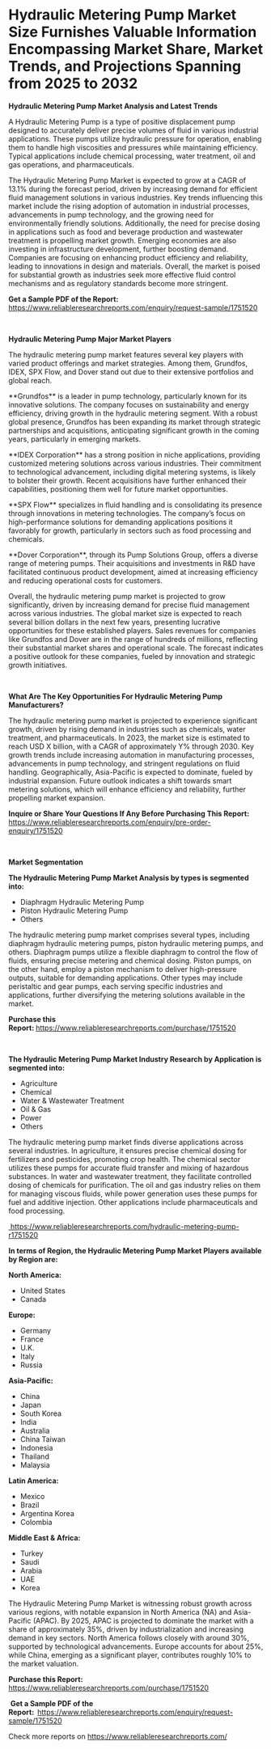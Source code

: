 <p><h1>Hydraulic Metering Pump Market Size Furnishes Valuable Information Encompassing Market Share, Market Trends, and Projections Spanning from 2025 to 2032</h1></p><p><strong>Hydraulic Metering Pump Market Analysis and Latest Trends</strong></p>
<p><p>A Hydraulic Metering Pump is a type of positive displacement pump designed to accurately deliver precise volumes of fluid in various industrial applications. These pumps utilize hydraulic pressure for operation, enabling them to handle high viscosities and pressures while maintaining efficiency. Typical applications include chemical processing, water treatment, oil and gas operations, and pharmaceuticals.</p><p>The Hydraulic Metering Pump Market is expected to grow at a CAGR of 13.1% during the forecast period, driven by increasing demand for efficient fluid management solutions in various industries. Key trends influencing this market include the rising adoption of automation in industrial processes, advancements in pump technology, and the growing need for environmentally friendly solutions. Additionally, the need for precise dosing in applications such as food and beverage production and wastewater treatment is propelling market growth. Emerging economies are also investing in infrastructure development, further boosting demand. Companies are focusing on enhancing product efficiency and reliability, leading to innovations in design and materials. Overall, the market is poised for substantial growth as industries seek more effective fluid control mechanisms and as regulatory standards become more stringent.</p></p>
<p><strong>Get a Sample PDF of the Report:&nbsp;</strong> <a href="https://www.reliableresearchreports.com/enquiry/request-sample/1751520?utm_campaign=2030&utm_medium=2&utm_source=Github&utm_content=ia&utm_term=19022025&utm_id=hydraulic-metering-pump">https://www.reliableresearchreports.com/enquiry/request-sample/1751520</a></p>
<p>&nbsp;</p>
<p><strong>Hydraulic Metering Pump Major Market Players</strong></p>
<p><p>The hydraulic metering pump market features several key players with varied product offerings and market strategies. Among them, Grundfos, IDEX, SPX Flow, and Dover stand out due to their extensive portfolios and global reach.</p><p>**Grundfos** is a leader in pump technology, particularly known for its innovative solutions. The company focuses on sustainability and energy efficiency, driving growth in the hydraulic metering segment. With a robust global presence, Grundfos has been expanding its market through strategic partnerships and acquisitions, anticipating significant growth in the coming years, particularly in emerging markets.</p><p>**IDEX Corporation** has a strong position in niche applications, providing customized metering solutions across various industries. Their commitment to technological advancement, including digital metering systems, is likely to bolster their growth. Recent acquisitions have further enhanced their capabilities, positioning them well for future market opportunities.</p><p>**SPX Flow** specializes in fluid handling and is consolidating its presence through innovations in metering technologies. The company’s focus on high-performance solutions for demanding applications positions it favorably for growth, particularly in sectors such as food processing and chemicals.</p><p>**Dover Corporation**, through its Pump Solutions Group, offers a diverse range of metering pumps. Their acquisitions and investments in R&D have facilitated continuous product development, aimed at increasing efficiency and reducing operational costs for customers.</p><p>Overall, the hydraulic metering pump market is projected to grow significantly, driven by increasing demand for precise fluid management across various industries. The global market size is expected to reach several billion dollars in the next few years, presenting lucrative opportunities for these established players. Sales revenues for companies like Grundfos and Dover are in the range of hundreds of millions, reflecting their substantial market shares and operational scale. The forecast indicates a positive outlook for these companies, fueled by innovation and strategic growth initiatives.</p></p>
<p>&nbsp;</p>
<p><strong>What Are The Key Opportunities For Hydraulic Metering Pump Manufacturers?</strong></p>
<p><p>The hydraulic metering pump market is projected to experience significant growth, driven by rising demand in industries such as chemicals, water treatment, and pharmaceuticals. In 2023, the market size is estimated to reach USD X billion, with a CAGR of approximately Y% through 2030. Key growth trends include increasing automation in manufacturing processes, advancements in pump technology, and stringent regulations on fluid handling. Geographically, Asia-Pacific is expected to dominate, fueled by industrial expansion. Future outlook indicates a shift towards smart metering solutions, which will enhance efficiency and reliability, further propelling market expansion.</p></p>
<p><strong>Inquire or Share Your Questions If Any Before Purchasing This Report:</strong> <a href="https://www.reliableresearchreports.com/enquiry/pre-order-enquiry/1751520?utm_campaign=2030&utm_medium=2&utm_source=Github&utm_content=ia&utm_term=19022025&utm_id=hydraulic-metering-pump">https://www.reliableresearchreports.com/enquiry/pre-order-enquiry/1751520</a></p>
<p>&nbsp;</p>
<p><strong>Market Segmentation</strong></p>
<p><strong>The Hydraulic Metering Pump Market Analysis by types is segmented into:</strong></p>
<p><ul><li>Diaphragm Hydraulic Metering Pump</li><li>Piston Hydraulic Metering Pump</li><li>Others</li></ul></p>
<p><p>The hydraulic metering pump market comprises several types, including diaphragm hydraulic metering pumps, piston hydraulic metering pumps, and others. Diaphragm pumps utilize a flexible diaphragm to control the flow of fluids, ensuring precise metering and chemical dosing. Piston pumps, on the other hand, employ a piston mechanism to deliver high-pressure outputs, suitable for demanding applications. Other types may include peristaltic and gear pumps, each serving specific industries and applications, further diversifying the metering solutions available in the market.</p></p>
<p><strong>Purchase this Report:&nbsp;</strong><a href="https://www.reliableresearchreports.com/purchase/1751520?utm_campaign=2030&utm_medium=2&utm_source=Github&utm_content=ia&utm_term=19022025&utm_id=hydraulic-metering-pump">https://www.reliableresearchreports.com/purchase/1751520</a></p>
<p>&nbsp;</p>
<p><strong>The Hydraulic Metering Pump Market Industry Research by Application is segmented into:</strong></p>
<p><ul><li>Agriculture</li><li>Chemical</li><li>Water & Wastewater Treatment</li><li>Oil & Gas</li><li>Power</li><li>Others</li></ul></p>
<p><p>The hydraulic metering pump market finds diverse applications across several industries. In agriculture, it ensures precise chemical dosing for fertilizers and pesticides, promoting crop health. The chemical sector utilizes these pumps for accurate fluid transfer and mixing of hazardous substances. In water and wastewater treatment, they facilitate controlled dosing of chemicals for purification. The oil and gas industry relies on them for managing viscous fluids, while power generation uses these pumps for fuel and additive injection. Other applications include pharmaceuticals and food processing.</p></p>
<p><a href="https://www.reliableresearchreports.com/hydraulic-metering-pump-r1751520?utm_campaign=2030&utm_medium=2&utm_source=Github&utm_content=ia&utm_term=19022025&utm_id=hydraulic-metering-pump">&nbsp;https://www.reliableresearchreports.com/hydraulic-metering-pump-r1751520</a></p>
<p><strong>In terms of Region, the Hydraulic Metering Pump Market Players available by Region are:</strong></p>
<p>
    <p> <strong> North America: </strong>
        <ul>
            <li>United States</li>
            <li>Canada</li>
        </ul>
        </p> 
    <p> <strong> Europe: </strong>
        <ul>
            <li>Germany</li>
            <li>France</li>
            <li>U.K.</li>
            <li>Italy</li>
            <li>Russia</li>
        </ul>
        </p> 
    <p> <strong> Asia-Pacific: </strong>
        <ul>
            <li>China</li>
            <li>Japan</li>
            <li>South Korea</li>
            <li>India</li>
            <li>Australia</li>
            <li>China Taiwan</li>
            <li>Indonesia</li>
            <li>Thailand</li>
            <li>Malaysia</li>
        </ul>
        </p> 
    <p> <strong> Latin America: </strong>
        <ul>
            <li>Mexico</li>
            <li>Brazil</li>
            <li>Argentina Korea</li>
            <li>Colombia</li>
        </ul>
        </p> 
    <p> <strong> Middle East & Africa: </strong>
        <ul>
            <li>Turkey</li>
            <li>Saudi</li>
            <li>Arabia</li>
            <li>UAE</li>
            <li>Korea</li>
        </ul>
    </p>
    </p>
<p><p>The Hydraulic Metering Pump Market is witnessing robust growth across various regions, with notable expansion in North America (NA) and Asia-Pacific (APAC). By 2025, APAC is projected to dominate the market with a share of approximately 35%, driven by industrialization and increasing demand in key sectors. North America follows closely with around 30%, supported by technological advancements. Europe accounts for about 25%, while China, emerging as a significant player, contributes roughly 10% to the market valuation.</p></p>
<p><strong>Purchase this Report: </strong><a href="https://www.reliableresearchreports.com/purchase/1751520?utm_campaign=2030&utm_medium=2&utm_source=Github&utm_content=ia&utm_term=19022025&utm_id=hydraulic-metering-pump">https://www.reliableresearchreports.com/purchase/1751520</a></p>
<p>&nbsp;<strong>Get a Sample PDF of the Report:&nbsp;&nbsp;</strong><a href="https://www.reliableresearchreports.com/enquiry/request-sample/1751520?utm_campaign=2030&utm_medium=2&utm_source=Github&utm_content=ia&utm_term=19022025&utm_id=hydraulic-metering-pump">https://www.reliableresearchreports.com/enquiry/request-sample/1751520</a></p>
<p><strong></strong></p>
<p>Check more reports on <a href="https://www.reliableresearchreports.com/?utm_campaign=2030&utm_medium=2&utm_source=Github&utm_content=ia&utm_term=19022025&utm_id=hydraulic-metering-pump">https://www.reliableresearchreports.com/</a></p>